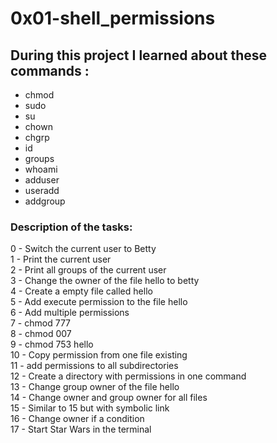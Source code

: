 # 0x01-shell_permissions

## During this project I learned about these commands :

- chmod 
- sudo 
- su 
- chown 
- chgrp 
- id 
- groups 
- whoami 
- adduser 
- useradd 
- addgroup

### Description of the tasks:

0 - Switch the current user to Betty\
1 - Print the current user\
2 - Print all groups of the current user\
3 - Change the owner of the file hello to betty\
4 - Create a empty file called hello\
5 - Add execute permission to the file hello\
6 - Add multiple permissions\
7 - chmod 777\
8 - chmod 007\
9 - chmod 753 hello\
10 - Copy permission from one file existing\
11 - add permissions to all subdirectories\
12 - Create a directory with permissions in one command\
13 - Change group owner of the file hello\
14 - Change owner and group owner for all files\
15 - Similar to 15 but with symbolic link\
16 - Change owner if a condition\
17 - Start Star Wars in the terminal
